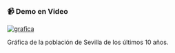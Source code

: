 ### 📹 Demo en Video

[![grafica](https://img.youtube.com/vi/LnmjMV-zfO0/hqdefault.jpg)](https://youtu.be/LnmjMV-zfO0)

Gráfica de la población de Sevilla de los últimos 10 años.
